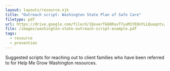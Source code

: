```yaml
---
layout: layouts/resource.njk
title: "Outreach script: Washington State Plan of Safe Care"
filetype: pdf
url: https://drive.google.com/file/d/1QxverTG6ORuvT7uuM1YE0nYLLQuaqntv/view?usp=sharing
file: /images/washington-state-outreach-script-example.pdf
tags:
  - resource
  - prevention
---
```


Suggested scripts for reaching out to client families who have been referred to for Help Me Grow Washington resources.
